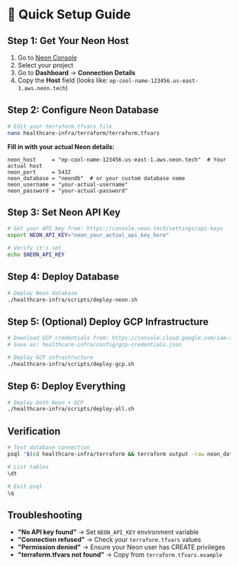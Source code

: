 # 🚀 Quick Setup Guide

## **Step 1: Get Your Neon Host**

1. Go to [Neon Console](https://console.neon.tech)
2. Select your project
3. Go to **Dashboard** → **Connection Details**
4. Copy the **Host** field (looks like: `ep-cool-name-123456.us-east-1.aws.neon.tech`)

## **Step 2: Configure Neon Database**

```bash
# Edit your terraform.tfvars file
nano healthcare-infra/terraform/terraform.tfvars
```

**Fill in with your actual Neon details:**
```hcl
neon_host     = "ep-cool-name-123456.us-east-1.aws.neon.tech"  # Your actual host
neon_port     = 5432
neon_database = "neondb"  # or your custom database name
neon_username = "your-actual-username"
neon_password = "your-actual-password"
```

## **Step 3: Set Neon API Key**

```bash
# Get your API key from: https://console.neon.tech/settings/api-keys
export NEON_API_KEY="neon_your_actual_api_key_here"

# Verify it's set
echo $NEON_API_KEY
```

## **Step 4: Deploy Database**

```bash
# Deploy Neon database
./healthcare-infra/scripts/deploy-neon.sh
```

## **Step 5: (Optional) Deploy GCP Infrastructure**

```bash
# Download GCP credentials from: https://console.cloud.google.com/iam-admin/serviceaccounts
# Save as: healthcare-infra/config/gcp-credentials.json

# Deploy GCP infrastructure
./healthcare-infra/scripts/deploy-gcp.sh
```

## **Step 6: Deploy Everything**

```bash
# Deploy both Neon + GCP
./healthcare-infra/scripts/deploy-all.sh
```

## **Verification**

```bash
# Test database connection
psql "$(cd healthcare-infra/terraform && terraform output -raw neon_database_url)"

# List tables
\dt

# Exit psql
\q
```

## **Troubleshooting**

- **"No API key found"** → Set `NEON_API_KEY` environment variable
- **"Connection refused"** → Check your `terraform.tfvars` values
- **"Permission denied"** → Ensure your Neon user has CREATE privileges
- **"terraform.tfvars not found"** → Copy from `terraform.tfvars.example`

